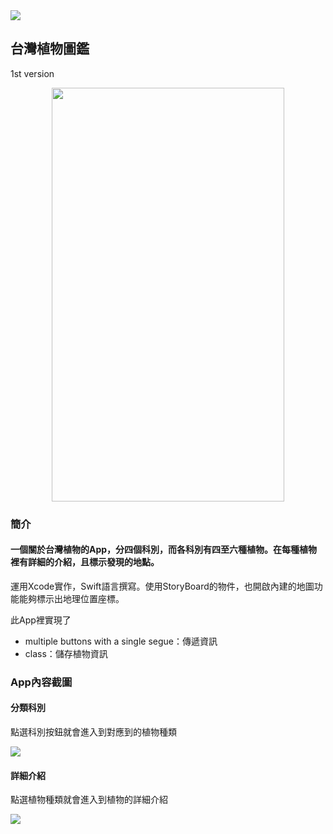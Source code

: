 <img src="https://www.ncnu.edu.tw/ncnuweb/units/share/%E5%85%A8%E6%A0%A1%E5%85%B1%E7%94%A8/web_material/images/banner/banner_22.gif">

## 台灣植物圖鑑
1st version
<p align="center">
  <img src="https://i.imgur.com/bfsv4uH.gif" width="372px" height="662px"/></p>
  
### 簡介

#### 一個關於台灣植物的App，分四個科別，而各科別有四至六種植物。在每種植物裡有詳細的介紹，且標示發現的地點。

運用Xcode實作，Swift語言撰寫。使用StoryBoard的物件，也開啟內建的地圖功能能夠標示出地理位置座標。

此App裡實現了

  * multiple buttons with a single segue：傳遞資訊
  * class：儲存植物資訊

### App內容截圖

#### 分類科別

點選科別按鈕就會進入到對應到的植物種類

![](https://i.imgur.com/aeIiBDH.png)

#### 詳細介紹

點選植物種類就會進入到植物的詳細介紹

![](https://i.imgur.com/V0Kdfss.jpg)
